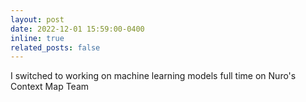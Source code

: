 ```yaml
---
layout: post
date: 2022-12-01 15:59:00-0400
inline: true
related_posts: false
---
```


I switched to working on machine learning models full time on Nuro's Context Map Team
